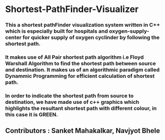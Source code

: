 # Shortest-PathFinder-Visualizer

### This a shortest pathFinder visualization system written in C++ which is especially built for hospitals and oxygen-supply-center for quicker supply of oxygen cyclinder by following the shortest path.

### It makes use of All Pair shortest path algorithm i.e Floyd Warshall Algorithm to find the shortest path between source and destination. It makes us of an algorithmic paradigm called Dynammic Programming for efficient calculation of shortest path.

### In order to indicate the shortest path from source to destination, we have made use of c++ graphics which highlights the resultant shortest path with different colour, in this case it is GREEN.

## Contributors : Sanket Mahakalkar, Navjyot Bhele

